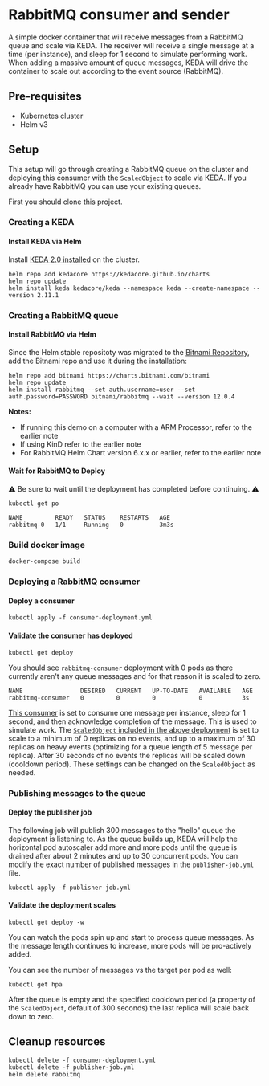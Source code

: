 # RabbitMQ consumer and sender

A simple docker container that will receive messages from a RabbitMQ queue and scale via KEDA. The receiver will receive a single message at a time (per instance), and sleep for 1 second to simulate performing work. When adding a massive amount of queue messages, KEDA will drive the container to scale out according to the event source (RabbitMQ).

## Pre-requisites

- Kubernetes cluster
- Helm v3

## Setup

This setup will go through creating a RabbitMQ queue on the cluster and deploying this consumer with the `ScaledObject` to scale via KEDA. If you already have RabbitMQ you can use your existing queues.

First you should clone this project.

### Creating a KEDA

#### Install KEDA via Helm

Install [KEDA 2.0 installed](https://keda.sh/docs/deploy/) on the cluster.

```cli
helm repo add kedacore https://kedacore.github.io/charts
helm repo update
helm install keda kedacore/keda --namespace keda --create-namespace --version 2.11.1
```

### Creating a RabbitMQ queue

#### Install RabbitMQ via Helm

Since the Helm stable repositoty was migrated to the [Bitnami Repository](https://github.com/helm/charts/tree/master/stable/rabbitmq), add the Bitnami repo and use it during the installation:

```cli
helm repo add bitnami https://charts.bitnami.com/bitnami
helm repo update
helm install rabbitmq --set auth.username=user --set auth.password=PASSWORD bitnami/rabbitmq --wait --version 12.0.4
```

**Notes:**

- If running this demo on a computer with a ARM Processor, refer to the earlier note
- If using KinD refer to the earlier note
- For RabbitMQ Helm Chart version 6.x.x or earlier, refer to the earlier note

#### Wait for RabbitMQ to Deploy

⚠️ Be sure to wait until the deployment has completed before continuing. ⚠️

```cli
kubectl get po

NAME         READY   STATUS    RESTARTS   AGE
rabbitmq-0   1/1     Running   0          3m3s
```

### Build docker image

```cli
docker-compose build
```

### Deploying a RabbitMQ consumer

#### Deploy a consumer

```cli
kubectl apply -f consumer-deployment.yml
```

#### Validate the consumer has deployed

```cli
kubectl get deploy
```

You should see `rabbitmq-consumer` deployment with 0 pods as there currently aren't any queue messages and for that reason it is scaled to zero.

```cli
NAME                DESIRED   CURRENT   UP-TO-DATE   AVAILABLE   AGE
rabbitmq-consumer   0         0         0            0           3s
```

[This consumer](https://github.com/kedacore/sample-go-rabbitmq/blob/master/cmd/receive/receive.go) is set to consume one message per instance, sleep for 1 second, and then acknowledge completion of the message. This is used to simulate work. The [`ScaledObject` included in the above deployment](consumer-deployment.yml) is set to scale to a minimum of 0 replicas on no events, and up to a maximum of 30 replicas on heavy events (optimizing for a queue length of 5 message per replica). After 30 seconds of no events the replicas will be scaled down (cooldown period). These settings can be changed on the `ScaledObject` as needed.

### Publishing messages to the queue

#### Deploy the publisher job

The following job will publish 300 messages to the "hello" queue the deployment is listening to. As the queue builds up, KEDA will help the horizontal pod autoscaler add more and more pods until the queue is drained after about 2 minutes and up to 30 concurrent pods. You can modify the exact number of published messages in the `publisher-job.yml` file.

```cli
kubectl apply -f publisher-job.yml
```

#### Validate the deployment scales

```cli
kubectl get deploy -w
```

You can watch the pods spin up and start to process queue messages. As the message length continues to increase, more pods will be pro-actively added.

You can see the number of messages vs the target per pod as well:

```cli
kubectl get hpa
```

After the queue is empty and the specified cooldown period (a property of the `ScaledObject`, default of 300 seconds) the last replica will scale back down to zero.

## Cleanup resources

```cli
kubectl delete -f consumer-deployment.yml
kubectl delete -f publisher-job.yml
helm delete rabbitmq
```
